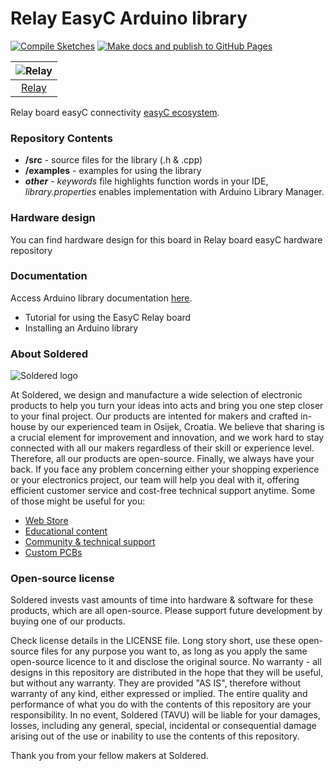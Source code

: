 # Relay EasyC Arduino library

[![Compile Sketches](http://github-actions.40ants.com/e-radionicacom/Soldered-Relay-Arduino-Library/matrix.svg?branch=dev&only=Compile%20Sketches)](https://github.com/e-radionicacom/Soldered-Relay-Arduino-Library/actions/workflows/compile_test.yml)
[![Make docs and publish to GitHub Pages](https://github.com/e-radionicacom/Relay/actions/workflows/make_docs.yml/badge.svg?branch=dev)](https://github.com/e-radionicacom/Relay/actions/workflows/make_docs.yml)

| ![Relay](https://upload.wikimedia.org/wikipedia/commons/8/8f/Example_image.svg) |
| :---------------------------------------------------------------------------------------------: |
| [Relay](https://www.solde.red/333021)                                                            |

Relay board easyC connectivity [easyC ecosystem](https://www.soldered.com/easyC). 

### Repository Contents
- **/src** - source files for the library (.h & .cpp)
- **/examples** - examples for using the library
- ***other*** - *keywords* file highlights function words in your IDE, *library.properties* enables implementation with Arduino Library Manager.

### Hardware design
You can find hardware design for this board in Relay board easyC hardware repository

### Documentation

Access Arduino library documentation [here](https://e-radionicacom.github.io/Soldered-Relay-Arduino-Library/).

- Tutorial for using the EasyC Relay board
- Installing an Arduino library

### About Soldered
![Soldered logo](https://raw.githubusercontent.com/e-radionicacom/Soldered-Relay-Arduino-Library/dev/extras/Logo%20horizontal-2.svg)

At Soldered, we design and manufacture a wide selection of electronic products to help you turn your ideas into acts and bring you one step closer to your final project. Our products are intented for makers and crafted in-house by our experienced team in Osijek, Croatia. We believe that sharing is a crucial element for improvement and innovation, and we work hard to stay connected with all our makers regardless of their skill or experience level. Therefore, all our products are open-source. Finally, we always have your back. If you face any problem concerning either your shopping experience or your electronics project, our team will help you deal with it, offering efficient customer service and cost-free technical support anytime. Some of those might be useful for you:

- [Web Store](https://www.soldered.com)
- [Educational content](https://learn.soldered.com)
- [Community & technical support](https://community.soldered.com)
- [Custom PCBs](https://pcb.soldered.com)


### Open-source license
Soldered invests vast amounts of time into hardware & software for these products, which are all open-source. Please support future development by buying one of our products. 

Check license details in the LICENSE file. Long story short, use these open-source files for any purpose you want to, as long as you apply the same open-source licence to it and disclose the original source. No warranty - all designs in this repository are distributed in the hope that they will be useful, but without any warranty. They are provided "AS IS", therefore without warranty of any kind, either expressed or implied. The entire quality and performance of what you do with the contents of this repository are your responsibility. In no event, Soldered (TAVU) will be liable for your damages, losses, including any general, special, incidental or consequential damage arising out of the use or inability to use the contents of this repository. 

Thank you from your fellow makers at Soldered.

